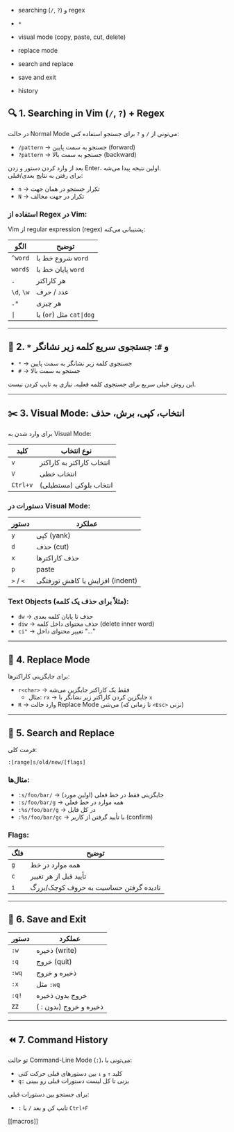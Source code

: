- searching (`/`, `?`) و regex
    
- `*`
    
- visual mode (copy, paste, cut, delete)
    
- replace mode
    
- search and replace
    
- save and exit
    
- history


## 🔍 1. Searching in Vim (`/`, `?`) + Regex

در حالت Normal Mode می‌تونی از `/` و `?` برای جستجو استفاده کنی:

- `/pattern` → جستجو به سمت پایین (forward)
- `?pattern` → جستجو به سمت بالا (backward)

بعد از وارد کردن دستور و زدن Enter، اولین نتیجه پیدا می‌شه.  
برای رفتن به نتایج بعدی/قبلی:
- `n` → تکرار جستجو در همان جهت
- `N` → تکرار در جهت مخالف

### استفاده از Regex در Vim:
Vim از regular expression (regex) پشتیبانی می‌کنه:

| الگو         | توضیح |
|--------------|-------|
| `^word`      | شروع خط با `word` |
| `word$`      | پایان خط با `word` |
| `.`          | هر کاراکتر |
| `\d`, `\w`   | عدد / حرف |
| `.*`         | هر چیزی |
| `\|`         | یا (`or`) مثل `cat\|dog` |


---

## 🔎 2. `*` و `#`: جستجوی سریع کلمه زیر نشانگر

- `*` → جستجوی کلمه زیر نشانگر به سمت پایین
- `#` → جستجو به سمت بالا

این روش خیلی سریع برای جستجوی کلمه فعلیه. نیازی به تایپ کردن نیست.

---

## ✂️ 3. Visual Mode: انتخاب، کپی، برش، حذف

برای وارد شدن به Visual Mode:

| کلید | نوع انتخاب |
|------|-------------|
| `v`  | انتخاب کاراکتر به کاراکتر |
| `V`  | انتخاب خطی |
| `Ctrl+v` | انتخاب بلوکی (مستطیلی) |

### دستورات در Visual Mode:

| دستور | عملکرد |
|--------|--------|
| `y`    | کپی (yank) |
| `d`    | حذف (cut) |
| `x`    | حذف کاراکترها |
| `p`    | paste |
| `>` / `<` | افزایش یا کاهش تورفتگی (indent) |

### Text Objects (مثلاً برای حذف یک کلمه):

- `dw` → حذف تا پایان کلمه بعدی  
- `diw` → حذف محتوای داخل کلمه (delete inner word)  
- `ci"` → تغییر محتوای داخل "..."  


---

## 🔁 4. Replace Mode

برای جایگزینی کاراکترها:

- `r<char>` → فقط یک کاراکتر جایگزین می‌شه
  - مثال: `rx` → جایگزین کردن کاراکتر زیر نشانگر با `x`
- `R` → وارد حالت Replace Mode می‌شی (تا زمانی که `<Esc>` نزنی)


---

## 🔄 5. Search and Replace

فرمت کلی:
```
:[range]s/old/new/[flags]
```

### مثال‌ها:

- `:s/foo/bar/` → جایگزینی فقط در خط فعلی (اولین مورد)
- `:s/foo/bar/g` → همه موارد در خط فعلی
- `:%s/foo/bar/g` → در کل فایل
- `:%s/foo/bar/gc` → با تأیید گرفتن از کاربر (confirm)

### Flags:

| فلگ | توضیح |
|-----|------|
| `g` | همه موارد در خط |
| `c` | تأیید قبل از هر تغییر |
| `i` | نادیده گرفتن حساسیت به حروف کوچک/بزرگ |


---

## 💾 6. Save and Exit

| دستور | عملکرد |
|--------|--------|
| `:w`   | ذخیره (write) |
| `:q`   | خروج (quit) |
| `:wq`  | ذخیره و خروج |
| `:x`   | مثل `:wq` |
| `:q!`  | خروج بدون ذخیره |
| `ZZ`   | ذخیره و خروج (بدون : ) |

---

## ⏪ 7. Command History

تو حالت Command-Line Mode (`:`)، می‌تونی با:
- کلید `↑` و `↓` بین دستورهای قبلی حرکت کنی
- `q:` بزنی تا کل لیست دستورات قبلی رو ببینی

برای جستجو بین دستورات قبلی:
- `:` تایپ کن و بعد `/` یا `Ctrl+F`



[[macros]]